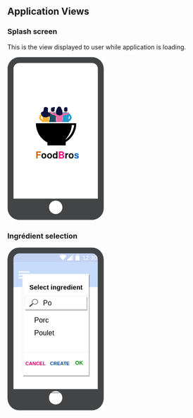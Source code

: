 ## Application Views

### Splash screen

This is the view displayed to user while application is loading.

![splash screen](views/splash-screen.drawio.png)

### Ingrédient selection

![ingredient selection](views/ingredient-selection.drawio.png)
